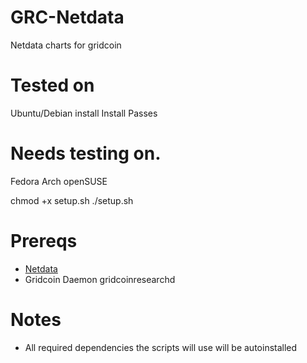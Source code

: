 # GRC-Netdata
Netdata charts for gridcoin

# Tested on
Ubuntu/Debian install Install Passes

# Needs testing on.
Fedora
Arch
openSUSE

chmod +x setup.sh
./setup.sh

# Prereqs
* [Netdata](https://github.com/firehol/netdata/wiki/Installation)
* Gridcoin Daemon gridcoinresearchd

# Notes
* All required dependencies the scripts will use will be autoinstalled
